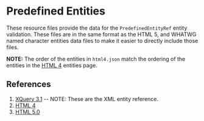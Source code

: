 # Predefined Entities

These resource files provide the data for the `PredefinedEntityRef` entity
validation. These files are in the same format as the HTML 5, and WHATWG
named character entities data files to make it easier to directly include
those files.

__NOTE:__ The order of the entities in `html4.json` match the ordering of
the entities in the [HTML 4](https://www.w3.org/TR/html4/sgml/entities.html)
entities page.

## References
1.  [XQuery 3.1](https://www.w3.org/TR/xquery-31/#prod-xquery31-PredefinedEntityRef) -- NOTE: These are the XML entity reference.
1.  [HTML 4](https://www.w3.org/TR/html4/sgml/entities.html)
1.  [HTML 5.0](https://www.w3.org/TR/2014/REC-html5-20141028/syntax.html#named-character-references)
